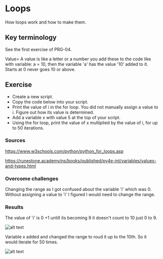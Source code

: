 # Loops
How loops work and how to make them.

## Key terminology
See the first exercise of PRG-04.

Value= A value is like a letter or a number you add these to the code like with variable: a = 10, then the variable 'a' has the value '10' added to it. Starts at 0 never goes 10 or above.

## Exercise
- Create a new script.
- Copy the code below into your script.
- Print the value of i in the for loop. You did not manually assign a value to i. Figure out how its value is determined.
- Add a variable x with value 5 at the top of your script.
- Using the for loop, print the value of x multiplied by the value of i, for up to 50 iterations.

### Sources
https://www.w3schools.com/python/python_for_loops.asp

https://runestone.academy/ns/books/published/py4e-int/variables/values-and-types.html

### Overcome challenges
Changing the range as I got confused about the variable 'i' which was 0. Without assigning a value to 'i' I figured I would need to change the range.

### Results
The value of 'i' is 0 +1 untill its becoming 9 it doesn't count to 10 just 0 to 9.

![alt text]()

Variable x added and changed the range to roud it up to the 10th. So it would iterate for 50 times.

![alt text]()
